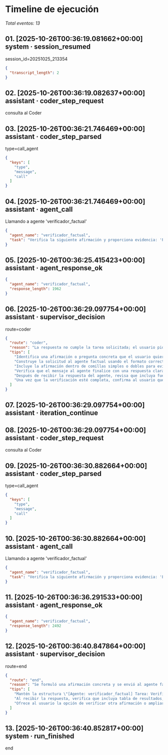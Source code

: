 # Timeline de ejecución

_Total eventos: 13_

## 01. [2025-10-26T00:36:19.081662+00:00] system · session_resumed

session_id=20251025_213354

```json
{
  "transcript_length": 2
}
```

## 02. [2025-10-26T00:36:19.082637+00:00] assistant · coder_step_request

consulta al Coder

## 03. [2025-10-26T00:36:21.746469+00:00] assistant · coder_step_parsed

type=call_agent

```json
{
  "keys": [
    "type",
    "message",
    "call"
  ]
}
```

## 04. [2025-10-26T00:36:21.746469+00:00] assistant · agent_call

Llamando a agente 'verificador_factual'

```json
{
  "agent_name": "verificador_factual",
  "task": "Verifica la siguiente afirmación y proporciona evidencia: 'París es la capital de Francia'."
}
```

## 05. [2025-10-26T00:36:25.415423+00:00] assistant · agent_response_ok

```json
{
  "agent_name": "verificador_factual",
  "response_length": 1962
}
```

## 06. [2025-10-26T00:36:29.097754+00:00] assistant · supervisor_decision

route=coder

```json
{
  "route": "coder",
  "reason": "La respuesta no cumple la tarea solicitada; el usuario pidió que se formule una pregunta al agente factual para que la verifique, pero el asistente solo proporcionó una verificación existente.",
  "tips": [
    "Identifica una afirmación o pregunta concreta que el usuario quiera que el agente factual verifique (por ejemplo, una declaración sobre geografía, historia, ciencia, etc.).",
    "Construye la solicitud al agente factual usando el formato correcto: \"[Agente: verificador_factual] Tarea: Verifica la siguiente afirmación y proporciona evidencia: '<afirmación>'\".",
    "Incluye la afirmación dentro de comillas simples o dobles para evitar ambigüedades y asegúrate de que el agente entienda que debe proporcionar evidencia y nivel de confianza.",
    "Verifica que el mensaje al agente finalice con una respuesta clara y estructurada (tabla de resultados, evidencia con fuentes, conclusión).",
    "Después de recibir la respuesta del agente, revisa que incluya fuentes verificables y que el nivel de confianza esté indicado; si falta algo, solicita completarlo.",
    "Una vez que la verificación esté completa, confirma al usuario que la tarea está finalizada y ofrece seguir con otra consulta si lo desea."
  ]
}
```

## 07. [2025-10-26T00:36:29.097754+00:00] assistant · iteration_continue

## 08. [2025-10-26T00:36:29.097754+00:00] assistant · coder_step_request

consulta al Coder

## 09. [2025-10-26T00:36:30.882664+00:00] assistant · coder_step_parsed

type=call_agent

```json
{
  "keys": [
    "type",
    "message",
    "call"
  ]
}
```

## 10. [2025-10-26T00:36:30.882664+00:00] assistant · agent_call

Llamando a agente 'verificador_factual'

```json
{
  "agent_name": "verificador_factual",
  "task": "Verifica la siguiente afirmación y proporciona evidencia: 'El Monte Everest es la montaña más alta del mundo por altura sobre el nivel del mar'."
}
```

## 11. [2025-10-26T00:36:36.291533+00:00] assistant · agent_response_ok

```json
{
  "agent_name": "verificador_factual",
  "response_length": 2492
}
```

## 12. [2025-10-26T00:36:40.847864+00:00] assistant · supervisor_decision

route=end

```json
{
  "route": "end",
  "reason": "Se formuló una afirmación concreta y se envió al agente factual, obteniendo una verificación completa con evidencia y nivel de confianza.",
  "tips": [
    "Mantén la estructura \"[Agente: verificador_factual] Tarea: Verifica la siguiente afirmación y proporciona evidencia: '<afirmación>'\" para futuras solicitudes.",
    "Al recibir la respuesta, verifica que incluya tabla de resultados, fuentes verificables y conclusión; si falta algo, solicita la información faltante.",
    "Ofrece al usuario la opción de verificar otra afirmación o ampliar la información proporcionada."
  ]
}
```

## 13. [2025-10-26T00:36:40.852817+00:00] system · run_finished

end
